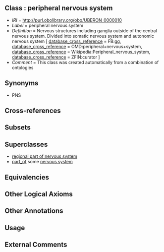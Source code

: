 
## Class : peripheral nervous system

 * *IRI* = http://purl.obolibrary.org/obo/UBERON_0000010
 * *Label* = peripheral nervous system
 * *Definition* = Nervous structures including ganglia outside of the central nervous system. Divided into somatic nervous system and autonomic nervous system [ [database_cross_reference](../../ef/oboInOwl#hasDbXref.md) = FB:gg, [database_cross_reference](../../ef/oboInOwl#hasDbXref.md) = OMD:peripheral+nervous+system, [database_cross_reference](../../ef/oboInOwl#hasDbXref.md) = Wikipedia:Peripheral_nervous_system, [database_cross_reference](../../ef/oboInOwl#hasDbXref.md) = ZFIN:curator ]
 * *Comment* = This class was created automatically from a combination of ontologies

## Synonyms

 * PNS

## Cross-references


## Subsets


## Superclasses

 * [regional part of nervous system](../../UBERON/73/UBERON_0000073.md)
 * [part_of](../../BFO/50/BFO_0000050.md) some [nervous system](../../UBERON/16/UBERON_0001016.md)

## Equivalencies


## Other Logical Axioms


## Other Annotations


## Usage


## External Comments

